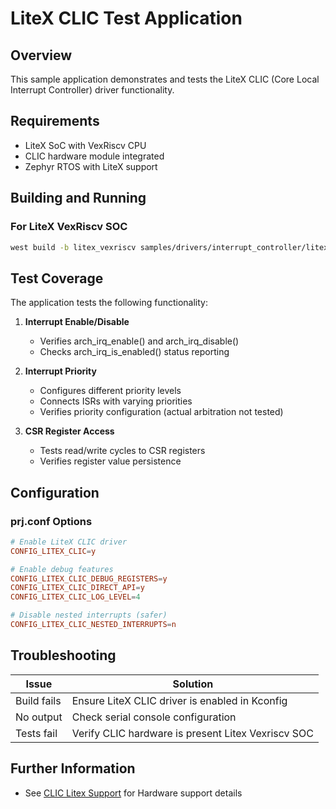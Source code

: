 # LiteX CLIC Test Application

## Overview

This sample application demonstrates and tests the LiteX CLIC (Core Local Interrupt Controller) driver functionality.

## Requirements

- LiteX SoC with VexRiscv CPU
- CLIC hardware module integrated
- Zephyr RTOS with LiteX support

## Building and Running

### For LiteX VexRiscv SOC
```bash
west build -b litex_vexriscv samples/drivers/interrupt_controller/litex_clic -DDTC_OVERLAY_FILE=/<path>/vexriscv.dts
```

## Test Coverage

The application tests the following functionality:

1. **Interrupt Enable/Disable**
   - Verifies arch_irq_enable() and arch_irq_disable()
   - Checks arch_irq_is_enabled() status reporting

2. **Interrupt Priority**
   - Configures different priority levels
   - Connects ISRs with varying priorities
   - Verifies priority configuration (actual arbitration not tested)

3. **CSR Register Access**
   - Tests read/write cycles to CSR registers
   - Verifies register value persistence

## Configuration

### prj.conf Options

```conf
# Enable LiteX CLIC driver
CONFIG_LITEX_CLIC=y

# Enable debug features
CONFIG_LITEX_CLIC_DEBUG_REGISTERS=y
CONFIG_LITEX_CLIC_DIRECT_API=y
CONFIG_LITEX_CLIC_LOG_LEVEL=4

# Disable nested interrupts (safer)
CONFIG_LITEX_CLIC_NESTED_INTERRUPTS=n
```

## Troubleshooting

| Issue | Solution |
|-------|----------|
| Build fails | Ensure LiteX CLIC driver is enabled in Kconfig |
| No output | Check serial console configuration |
| Tests fail | Verify CLIC hardware is present Litex Vexriscv SOC |

## Further Information

- See [CLIC Litex Support](https://github.com/enjoy-digital/litex/pull/2260/) for Hardware support details
